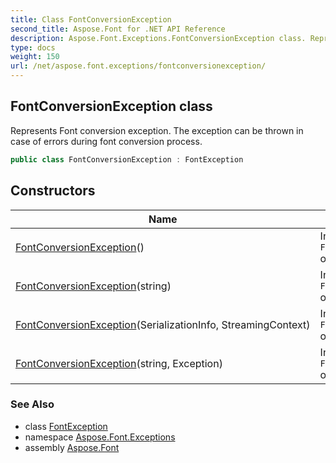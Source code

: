 ```yaml
---
title: Class FontConversionException
second_title: Aspose.Font for .NET API Reference
description: Aspose.Font.Exceptions.FontConversionException class. Represents Font conversion exception. The exception can be thrown in case of errors during font conversion process
type: docs
weight: 150
url: /net/aspose.font.exceptions/fontconversionexception/
---
```

## FontConversionException class

Represents Font conversion exception. The exception can be thrown in case of errors during font conversion process.

```csharp
public class FontConversionException : FontException
```

## Constructors

| Name | Description |
| --- | --- |
| [FontConversionException](fontconversionexception/#constructor)() | Initializes new `FontConversionException` object. |
| [FontConversionException](fontconversionexception/#constructor_2)(string) | Initializes new `FontConversionException` object. |
| [FontConversionException](fontconversionexception/#constructor_1)(SerializationInfo, StreamingContext) | Initializes new `FontConversionException` object. |
| [FontConversionException](fontconversionexception/#constructor_3)(string, Exception) | Initializes new `FontConversionException` object. |

### See Also

* class [FontException](../fontexception/)
* namespace [Aspose.Font.Exceptions](../../aspose.font.exceptions/)
* assembly [Aspose.Font](../../)


